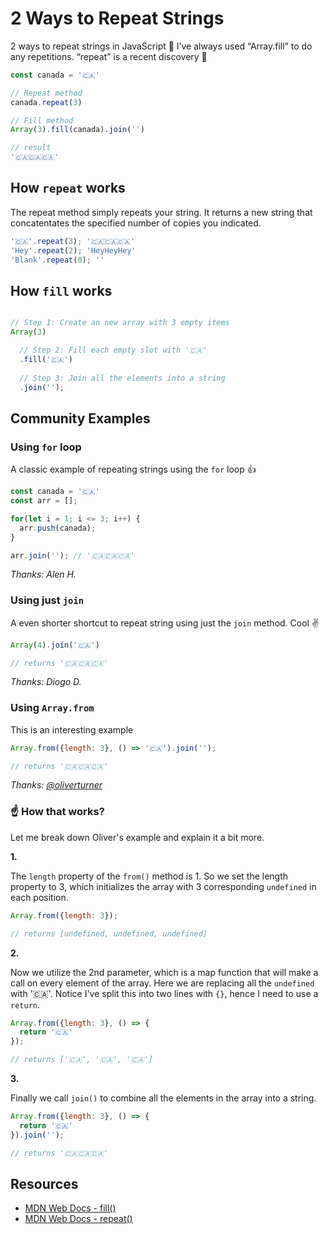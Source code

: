 # 2 Ways to Repeat Strings

2 ways to repeat strings in JavaScript 🎉 I’ve always used “Array.fill” to do any repetitions. “repeat” is a recent discovery 🤩

```javascript
const canada = '🇨🇦'

// Repeat method
canada.repeat(3)

// Fill method
Array(3).fill(canada).join('')

// result
'🇨🇦🇨🇦🇨🇦'
```

## How `repeat` works

The repeat method simply repeats your string. It returns a new string that concatentates the specified number of copies you indicated.

```javascript
'🇨🇦'.repeat(3); '🇨🇦🇨🇦🇨🇦'
'Hey'.repeat(2); 'HeyHeyHey'
'Blank'.repeat(0); ''
```

## How `fill` works

```javascript

// Step 1: Create an new array with 3 empty items
Array(3)

  // Step 2: Fill each empty slot with '🇨🇦'
  .fill('🇨🇦')
  
  // Step 3: Join all the elements into a string
  .join('');
```

## Community Examples

### Using `for` loop

A classic example of repeating strings using the `for` loop 👍

```javascript
const canada = '🇨🇦'
const arr = [];

for(let i = 1; i <= 3; i++) {
  arr.push(canada);
}

arr.join(''); // '🇨🇦🇨🇦🇨🇦'
```

_Thanks: Alen H._

### Using just `join`

A even shorter shortcut to repeat string using just the `join` method. Cool ✌️

```javascript
Array(4).join('🇨🇦')

// returns '🇨🇦🇨🇦🇨🇦'
```

_Thanks: Diogo D._

### Using `Array.from`

This is an interesting example

```javascript
Array.from({length: 3}, () => '🇨🇦').join('');

// returns '🇨🇦🇨🇦🇨🇦'
```

_Thanks: [@oliverturner](https://twitter.com/oliverturner/status/1013527580987797504)_

### ☝️ How that works?

Let me break down Oliver's example and explain it a bit more.

**1.**

The `length` property of the `from()` method is 1. So we set the length property to 3, which initializes the array with 3 corresponding `undefined` in each position.

```javascript
Array.from({length: 3});

// returns [undefined, undefined, undefined]
```

**2.**

Now we utilize the 2nd parameter, which is a map function that will make a call on every element of the array. Here we are replacing all the `undefined` with '🇨🇦'. Notice I've split this into two lines with `{}`, hence I need to use a `return`.

```javascript
Array.from({length: 3}, () => {
  return '🇨🇦'
});

// returns ['🇨🇦', '🇨🇦', '🇨🇦']
```

**3.**

Finally we call `join()` to combine all the elements in the array into a string.

```javascript
Array.from({length: 3}, () => {
  return '🇨🇦'
}).join('');

// returns '🇨🇦🇨🇦🇨🇦'
```

## Resources

- [MDN Web Docs - fill()](https://developer.mozilla.org/en-US/docs/Web/JavaScript/Reference/Global_Objects/Array/fill)
- [MDN Web Docs - repeat()](https://developer.mozilla.org/en-US/docs/Web/JavaScript/Reference/Global_Objects/String/repeat)
